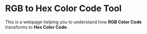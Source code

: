 # RGB to Hex Color Code Tool

This is a webpage helping you to understand how **RGB Color Code** transforms to **Hex Color Code**.
